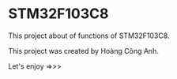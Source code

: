 # STM32F103C8

This project about of functions of STM32F103C8.

This project was created by Hoàng Công Anh.

Let's enjoy =>>>
